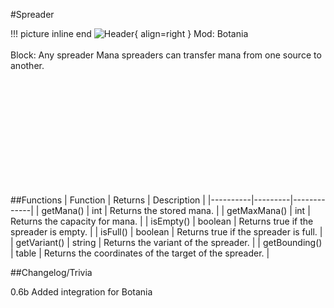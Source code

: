 #Spreader

!!! picture inline end
    ![Header](https://srendi.de/wp-content/uploads/2021/05/Mana-Spreader.png){ align=right }
    Mod: Botania <br><br/>
    Block: Any spreader
Mana spreaders can transfer mana from one source to another.

<br><br/>
<br><br/>
<br><br/>
<br><br/>
<br><br/>

##Functions
| Function | Returns | Description |
|----------|---------|-------------|
| getMana() | int | Returns the stored mana. |
| getMaxMana() | int | Returns the capacity for mana. |
| isEmpty() | boolean | Returns true if the spreader is empty. |
| isFull() | boolean | Returns true if the spreader is full. |
| getVariant() | string | Returns the variant of the spreader. |
| getBounding() | table | Returns the coordinates of the target of the spreader. |

##Changelog/Trivia

0.6b
Added integration for Botania
